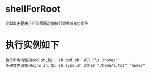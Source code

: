 # shellForRoot 
	此脚本主要用于不同机器之间执行命令或scp文件

# 执行实例如下
	执行命令请使用cmd.sh,如:  sh cmd.sh  all "ls /home/"
	传递文件请使用sync.sh,如: sh sync.sh other "/home/a.txt" "home/"
